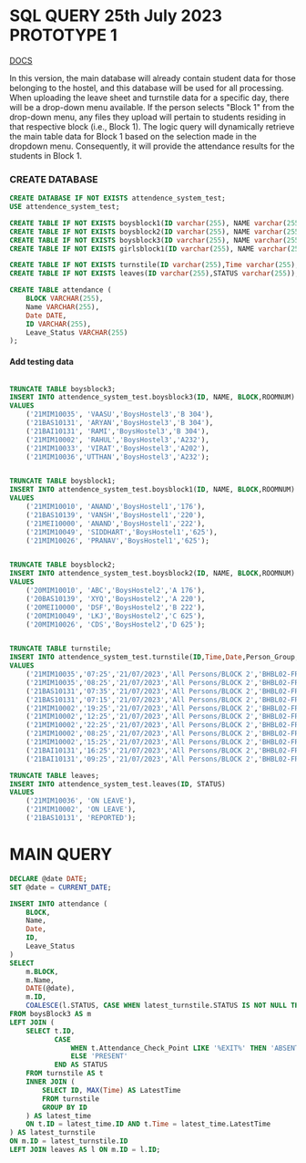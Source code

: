 # SQL QUERY 25th July 2023 PROTOTYPE 1

[DOCS](https://docs.google.com/document/d/1B_Ps6LLV2A8YA4bXxpEOA_iipVVQZX85vx48fr-3TgU/edit?usp=sharing)

In this version, the main database will already contain student data for those belonging to the hostel, and this database will be used for all processing. When uploading the leave sheet and turnstile data for a specific day, there will be a drop-down menu available. If the person selects "Block 1" from the drop-down menu, any files they upload will pertain to students residing in that respective block (i.e., Block 1). The logic query will dynamically retrieve the main table data for Block 1 based on the selection made in the dropdown menu. Consequently, it will provide the attendance results for the students in Block 1.


### CREATE DATABASE
```sql
CREATE DATABASE IF NOT EXISTS attendence_system_test;  
USE attendence_system_test;
```

```sql
CREATE TABLE IF NOT EXISTS boysblock1(ID varchar(255), NAME varchar(255),BLOCK varchar(255),ROOMNUM VARCHAR(255));
CREATE TABLE IF NOT EXISTS boysblock2(ID varchar(255), NAME varchar(255),BLOCK varchar(255),ROOMNUM VARCHAR(255));
CREATE TABLE IF NOT EXISTS boysblock3(ID varchar(255), NAME varchar(255),BLOCK varchar(255),ROOMNUM VARCHAR(255));
CREATE TABLE IF NOT EXISTS girlsblock1(ID varchar(255), NAME varchar(255),BLOCK varchar(255),ROOMNUM VARCHAR(255));

CREATE TABLE IF NOT EXISTS turnstile(ID varchar(255),Time varchar(255), Date varchar(255),Person_Group varchar(255),Attendance_Check_Point varchar(255),STATUS varchar(255));
CREATE TABLE IF NOT EXISTS leaves(ID varchar(255),STATUS varchar(255));

CREATE TABLE attendance (
    BLOCK VARCHAR(255),
    Name VARCHAR(255),
    Date DATE,
    ID VARCHAR(255),
    Leave_Status VARCHAR(255)
);
```


#### Add testing data
```sql

TRUNCATE TABLE boysblock3;
INSERT INTO attendence_system_test.boysblock3(ID, NAME, BLOCK,ROOMNUM)
VALUES
    ('21MIM10035', 'VAASU','BoysHostel3','B 304'),
    ('21BAS10131', 'ARYAN','BoysHostel3','B 304'),
    ('21BAI10131', 'RAMI','BoysHostel3','B 304'),
    ('21MIM10002', 'RAHUL','BoysHostel3','A232'),
    ('21MIM10033', 'VIRAT','BoysHostel3','A202'),
    ('21MIM10036','UTTHAN','BoysHostel3','A232');


TRUNCATE TABLE boysblock1;
INSERT INTO attendence_system_test.boysblock1(ID, NAME, BLOCK,ROOMNUM)
VALUES
    ('21MIM10010', 'ANAND','BoysHostel1','176'),
    ('21BAS10139', 'VANSH','BoysHostel1','220'),
    ('21MEI10000', 'ANAND','BoysHostel1','222'),
    ('21MIM10049', 'SIDDHART','BoysHostel1','625'),
    ('21MIM10026', 'PRANAV','BoysHostel1','625');


TRUNCATE TABLE boysblock2;
INSERT INTO attendence_system_test.boysblock2(ID, NAME, BLOCK,ROOMNUM)
VALUES
    ('20MIM10010', 'ABC','BoysHostel2','A 176'),
    ('20BAS10139', 'XYQ','BoysHostel2','A 220'),
    ('20MEI10000', 'DSF','BoysHostel2','B 222'),
    ('20MIM10049', 'LKJ','BoysHostel2','C 625'),
    ('20MIM10026', 'CDS','BoysHostel2','D 625');


TRUNCATE TABLE turnstile;
INSERT INTO attendence_system_test.turnstile(ID,Time,Date,Person_Group,Attendance_Check_Point)
VALUES
	('21MIM10035','07:25','21/07/2023','All Persons/BLOCK 2','BHBL02-FRT-EXIT02-Cardreader 01'),
    ('21MIM10035','08:25','21/07/2023','All Persons/BLOCK 2','BHBL02-FRT-ENTRY01-Cardreader 01'),
    ('21BAS10131','07:35','21/07/2023','All Persons/BLOCK 2','BHBL02-FRT-EXIT02-Cardreader 01'),
    ('21BAS10131','07:15','21/07/2023','All Persons/BLOCK 2','BHBL02-FRT-ENTRY01-Cardreader 01'),
    ('21MIM10002','19:25','21/07/2023','All Persons/BLOCK 2','BHBL02-FRT-ENTRY01-Cardreader 01'),
    ('21MIM10002','12:25','21/07/2023','All Persons/BLOCK 2','BHBL02-FRT-ENTRY01-Cardreader 01'),
    ('21MIM10002','22:25','21/07/2023','All Persons/BLOCK 2','BHBL02-FRT-EXIT02-Cardreader 01'),
    ('21MIM10002','08:25','21/07/2023','All Persons/BLOCK 2','BHBL02-FRT-EXIT02-Cardreader 01'),
    ('21MIM10002','15:25','21/07/2023','All Persons/BLOCK 2','BHBL02-FRT-ENTRY01-Cardreader 01'),
    ('21BAI10131','16:25','21/07/2023','All Persons/BLOCK 2','BHBL02-FRT-EXIT02-Cardreader 01'),
    ('21BAI10131','09:25','21/07/2023','All Persons/BLOCK 2','BHBL02-FRT-ENTRY01-Cardreader 01');

TRUNCATE TABLE leaves;
INSERT INTO attendence_system_test.leaves(ID, STATUS)
VALUES
    ('21MIM10036', 'ON LEAVE'),
	('21MIM10002', 'ON LEAVE'),
    ('21BAS10131', 'REPORTED');
```

# MAIN QUERY
```sql
DECLARE @date DATE;
SET @date = CURRENT_DATE;

INSERT INTO attendance (
    BLOCK,
    Name,
    Date,
    ID,
    Leave_Status
)
SELECT
    m.BLOCK,
    m.Name,
    DATE(@date),
    m.ID,
    COALESCE(l.STATUS, CASE WHEN latest_turnstile.STATUS IS NOT NULL THEN latest_turnstile.STATUS ELSE NULL END, 'ENTRY')
FROM boysBlock3 AS m
LEFT JOIN (
    SELECT t.ID,
           CASE
               WHEN t.Attendance_Check_Point LIKE '%EXIT%' THEN 'ABSENT'
               ELSE 'PRESENT'
           END AS STATUS
    FROM turnstile AS t
    INNER JOIN (
        SELECT ID, MAX(Time) AS LatestTime
        FROM turnstile
        GROUP BY ID
    ) AS latest_time
    ON t.ID = latest_time.ID AND t.Time = latest_time.LatestTime
) AS latest_turnstile
ON m.ID = latest_turnstile.ID
LEFT JOIN leaves AS l ON m.ID = l.ID;
```

